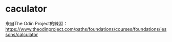 # caculator

來自The Odin Project的練習：https://www.theodinproject.com/paths/foundations/courses/foundations/lessons/calculator